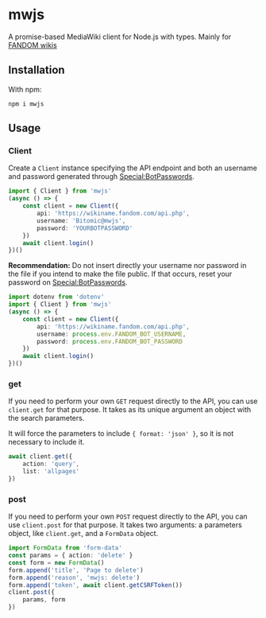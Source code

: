 # mwjs
A promise-based MediaWiki client for Node.js with types. Mainly for [FANDOM wikis](https://community.fandom.com)

## Installation
With npm:
```
npm i mwjs
```

## Usage
### Client
Create a `Client` instance specifying the API endpoint and both an username and password generated through [Special:BotPasswords](https://community.fandom.com/wiki/Special:BotPasswords).

```ts
import { Client } from 'mwjs'
(async () => {
	const client = new Client({
		api: 'https://wikiname.fandom.com/api.php',
		username: 'Bitomic@mwjs',
		password: 'YOURBOTPASSWORD'
	})
	await client.login()
})()
```

**Recommendation:** Do not insert directly your username nor password in the file if you intend to make the file public. If that occurs, reset your password on [Special:BotPasswords](https://community.fandom.com/wiki/Special:BotPasswords).

```ts
import dotenv from 'dotenv'
import { Client } from 'mwjs'
(async () => {
	const client = new Client({
		api: 'https://wikiname.fandom.com/api.php',
		username: process.env.FANDOM_BOT_USERNAME,
		password: process.env.FANDOM_BOT_PASSWORD
	})
	await client.login()
})()
```

### get
If you need to perform your own `GET` request directly to the API, you can use `client.get` for that purpose. It takes as its unique argument an object with the search parameters.

It will force the parameters to include `{ format: 'json' }`, so it is not necessary to include it.

```ts
await client.get({
	action: 'query',
	list: 'allpages'
})
```

### post
If you need to perform your own `POST` request directly to the API, you can use `client.post` for that purpose. It takes two arguments: a parameters object, like `client.get`, and a `FormData` object.

```ts
import FormData from 'form-data'
const params = { action: 'delete' }
const form = new FormData()
form.append('title', 'Page to delete')
form.append('reason', 'mwjs: delete')
form.append('token', await client.getCSRFToken())
client.post({
	params, form	
})
```